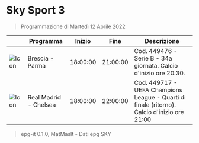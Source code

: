 # Sky Sport 3
> Programmazione di Martedì 12 Aprile 2022

||Programma|Inizio|Fine|Descrizione|
|---|---|---|---|---|
|![Icon](https://guidatv.sky.it/uuid/dbc60a0b-2eb9-426e-897a-956d25f23a55/cover?md5ChecksumParam=8777250977487bd9f97879aeb472c89d)|Brescia - Parma|18:00:00|21:00:00|Cod. 449476 - Serie B - 34a giornata. Calcio d&#039;inizio ore 20:30.
|![Icon](https://guidatv.sky.it/uuid/3d39268d-8cb5-48e0-924b-03d0083b85a0/cover?md5ChecksumParam=84cbd6499c77596127dba21350eec200)|Real Madrid - Chelsea|18:00:00|22:00:00|Cod. 449717 - UEFA Champions League - Quarti di finale (ritorno). Calcio d&#039;inizio ore 21:00



 > epg-it 0.1.0, MatMasIt - Dati epg SKY